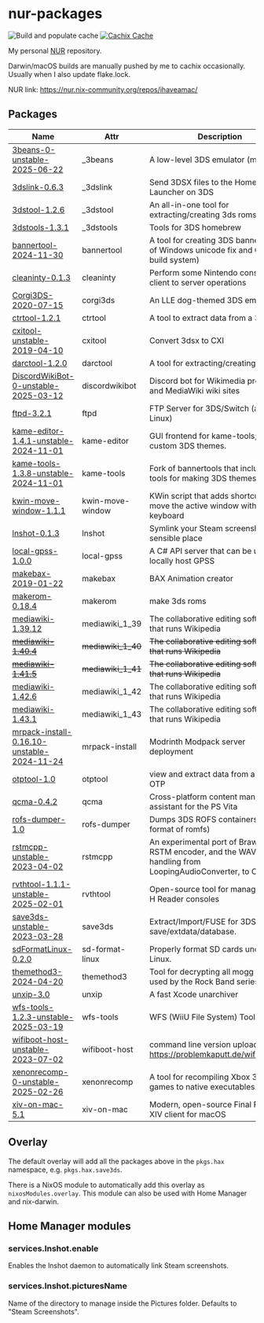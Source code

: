 # nur-packages

![Build and populate cache](https://github.com/ihaveamac/nur-packages/workflows/Build%20and%20populate%20cache/badge.svg) [![Cachix Cache](https://img.shields.io/badge/cachix-ihaveahax-blue.svg)](https://ihaveahax.cachix.org)

My personal [NUR](https://github.com/nix-community/NUR) repository.

Darwin/macOS builds are manually pushed by me to cachix occasionally. Usually when I also update flake.lock.

NUR link: https://nur.nix-community.org/repos/ihaveamac/

## Packages

| Name | Attr | Description |
| --- | --- | --- |
| [3beans-0-unstable-2025-06-22](https://github.com/Hydr8gon/3Beans) | \_3beans | A low-level 3DS emulator (maybe) |
| [3dslink-0.6.3](https://github.com/devkitPro/3dslink) | \_3dslink | Send 3DSX files to the Homebrew Launcher on 3DS |
| [3dstool-1.2.6](https://github.com/dnasdw/3dstool) | \_3dstool | An all-in-one tool for extracting/creating 3ds roms. |
| [3dstools-1.3.1](https://github.com/devkitpro/3dstools) | \_3dstools | Tools for 3DS homebrew |
| [bannertool-2024-11-30](https://github.com/ihaveamac/3ds-bannertool) | bannertool | A tool for creating 3DS banners. (Mix of Windows unicode fix and CMake build system) |
| [cleaninty-0.1.3](https://github.com/luigoalma/cleaninty) | cleaninty | Perform some Nintendo console client to server operations |
| [Corgi3DS-2020-07-15](https://github.com/PSI-Rockin/Corgi3DS) | corgi3ds | An LLE dog-themed 3DS emulator |
| [ctrtool-1.2.1](https://github.com/3DSGuy/Project_CTR) | ctrtool | A tool to extract data from a 3ds rom |
| [cxitool-unstable-2019-04-10](https://github.com/devkitpro/3dstools) | cxitool | Convert 3dsx to CXI |
| [darctool-1.2.0](https://github.com/dnasdw/darctool) | darctool | A tool for extracting/creating darc file. |
| [DiscordWikiBot-0-unstable-2025-03-12](https://github.com/stjohann/DiscordWikiBot) | discordwikibot | Discord bot for Wikimedia projects and MediaWiki wiki sites |
| [ftpd-3.2.1](https://github.com/mtheall/ftpd) | ftpd | FTP Server for 3DS/Switch (and Linux) |
| [kame-editor-1.4.1-unstable-2024-11-01](https://beelzy.gitlab.io/kame-editor/) | kame-editor | GUI frontend for kame-tools; makes custom 3DS themes. |
| [kame-tools-1.3.8-unstable-2024-11-01](https://gitlab.com/beelzy/kame-tools) | kame-tools | Fork of bannertools that includes tools for making 3DS themes. |
| [kwin-move-window-1.1.1](https://github.com/Merrit/kwin-move-window) | kwin-move-window | KWin script that adds shortcuts to move the active window with the keyboard |
| [lnshot-0.1.3](https://github.com/ticky/lnshot) | lnshot | Symlink your Steam screenshots to a sensible place |
| [local-gpss-1.0.0](https://github.com/FlagBrew/local-gpss) | local-gpss | A C# API server that can be used to locally host GPSS |
| [makebax-2019-01-22](https://gitlab.com/Wolfvak/BAX) | makebax | BAX Animation creator |
| [makerom-0.18.4](https://github.com/3DSGuy/Project_CTR) | makerom | make 3ds roms |
| [mediawiki-1.39.12](https://www.mediawiki.org/) | mediawiki\_1\_39 | The collaborative editing software that runs Wikipedia |
| ~~[mediawiki-1.40.4](https://www.mediawiki.org/)~~ | ~~mediawiki\_1\_40~~ | ~~The collaborative editing software that runs Wikipedia~~ |
| ~~[mediawiki-1.41.5](https://www.mediawiki.org/)~~ | ~~mediawiki\_1\_41~~ | ~~The collaborative editing software that runs Wikipedia~~ |
| [mediawiki-1.42.6](https://www.mediawiki.org/) | mediawiki\_1\_42 | The collaborative editing software that runs Wikipedia |
| [mediawiki-1.43.1](https://www.mediawiki.org/) | mediawiki\_1\_43 | The collaborative editing software that runs Wikipedia |
| [mrpack-install-0.16.10-unstable-2024-11-24](https://github.com/nothub/mrpack-install) | mrpack-install | Modrinth Modpack server deployment |
| [otptool-1.0](https://github.com/SciresM/otptool) | otptool | view and extract data from a 3DS OTP |
| [qcma-0.4.2](https://codestation.github.io/qcma/) | qcma | Cross-platform content manager assistant for the PS Vita |
| [rofs-dumper-1.0](https://github.com/PabloMK7/rofs_dumper) | rofs-dumper | Dumps 3DS ROFS containers (early format of romfs) |
| [rstmcpp-unstable-2023-04-02](https://gitlab.com/beelzy/rstmcpp) | rstmcpp | An experimental port of BrawlLib's RSTM encoder, and the WAV file handling from LoopingAudioConverter, to C++. |
| [rvthtool-1.1.1-unstable-2025-02-01](https://github.com/GerbilSoft/rvthtool) | rvthtool | Open-source tool for managing RVT-H Reader consoles |
| [save3ds-unstable-2023-03-28](https://github.com/wwylele/save3ds) | save3ds | Extract/Import/FUSE for 3DS save/extdata/database. |
| [sdFormatLinux-0.2.0](https://github.com/profi200/sdFormatLinux) | sd-format-linux | Properly format SD cards under Linux. |
| [themethod3-2024-04-20](https://github.com/DarkRTA/themethod3) | themethod3 | Tool for decrypting all mogg files used by the Rock Band series |
| [unxip-3.0](https://github.com/saagarjha/unxip) | unxip | A fast Xcode unarchiver |
| [wfs-tools-1.2.3-unstable-2025-03-19](https://github.com/koolkdev/wfs-tools) | wfs-tools | WFS (WiiU File System) Tools |
| [wifiboot-host-unstable-2023-07-02](https://github.com/danny8376/wifiboot-host) | wifiboot-host | command line version uploader for https://problemkaputt.de/wifiboot.htm |
| [xenonrecomp-0-unstable-2025-02-26](https://github.com/hedge-dev/XenonRecomp) | xenonrecomp | A tool for recompiling Xbox 360 games to native executables. |
| [xiv-on-mac-5.1](https://www.xivmac.com) | xiv-on-mac | Modern, open-source Final Fantasy XIV client for macOS |

## Overlay

The default overlay will add all the packages above in the `pkgs.hax` namespace, e.g. `pkgs.hax.save3ds`.

There is a NixOS module to automatically add this overlay as `nixosModules.overlay`. This module can also be used with Home Manager and nix-darwin.

## Home Manager modules

### services.lnshot.enable

Enables the lnshot daemon to automatically link Steam screenshots.

### services.lnshot.picturesName

Name of the directory to manage inside the Pictures folder. Defaults to "Steam Screenshots".
